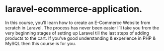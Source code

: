 # laravel-ecommerce-application.
In this course, you’ll learn how to create an E-Commerce Website from scratch in Laravel. The process has never been easier I’ll take you from the very beginning stages of setting up Laravel till the last steps of adding products to the cart. If you’ve good understanding &amp; experience in PHP &amp; MySQL then this course is for you.
